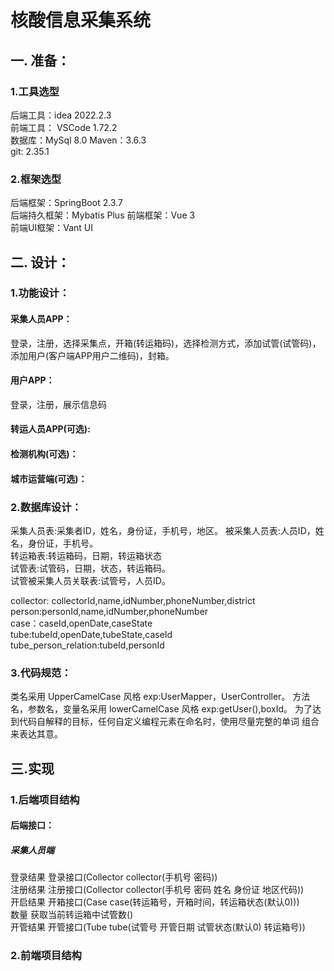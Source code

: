 # 核酸信息采集系统

## 一. 准备：

### 1.工具选型

后端工具：idea 2022.2.3  
前端工具： VSCode 1.72.2  
数据库：MySql 8.0
Maven：3.6.3  
git: 2.35.1

### 2.框架选型

后端框架：SpringBoot 2.3.7  
后端持久框架：Mybatis Plus
前端框架：Vue 3  
前端UI框架：Vant UI

## 二. 设计：

### 1.功能设计：

#### 采集人员APP：

登录，注册，选择采集点，开箱(转运箱码)，选择检测方式，添加试管(试管码)，添加用户(客户端APP用户二维码)，封箱。

#### 用户APP：

登录，注册，展示信息码

#### 转运人员APP(可选):

#### 检测机构(可选)：

#### 城市运营端(可选)：

### 2.数据库设计：

采集人员表:采集者ID，姓名，身份证，手机号，地区。
被采集人员表:人员ID，姓名，身份证，手机号。  
转运箱表:转运箱码，日期，转运箱状态  
试管表:试管码，日期，状态，转运箱码。   
试管被采集人员关联表:试管号，人员ID。

collector: collectorId,name,idNumber,phoneNumber,district  
person:personId,name,idNumber,phoneNumber  
case：caseId,openDate,caseState   
tube:tubeId,openDate,tubeState,caseId   
tube_person_relation:tubeId,personId

### 3.代码规范：

类名采用 UpperCamelCase 风格 exp:UserMapper，UserController。
方法名，参数名，变量名采用 lowerCamelCase 风格 exp:getUser(),boxId。
为了达到代码自解释的目标，任何自定义编程元素在命名时，使用尽量完整的单词 组合来表达其意。

## 三.实现

### 1.后端项目结构

#### 后端接口：

##### 采集人员端

登录结果 登录接口(Collector collector(手机号 密码))   
注册结果 注册接口(Collector collector(手机号 密码 姓名 身份证 地区代码))  
开启结果 开箱接口(Case case(转运箱号，开箱时间，转运箱状态(默认0)))  
数量 获取当前转运箱中试管数()  
开管结果 开管接口(Tube tube(试管号 开管日期 试管状态(默认0) 转运箱号))


### 2.前端项目结构

